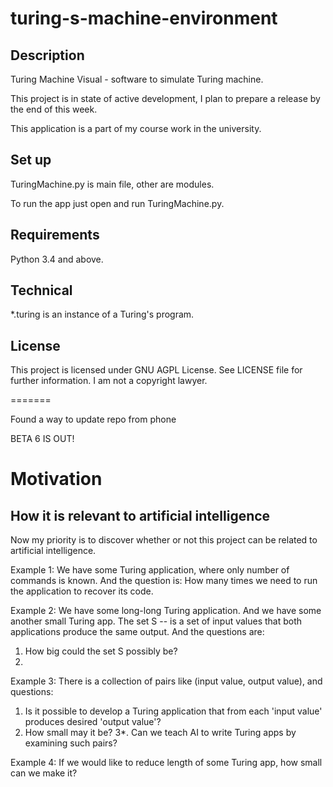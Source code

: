# turing-s-machine-environment
## Description

Turing Machine Visual - software to simulate Turing machine.

This project is in state of active development, I plan to prepare a release by the end of this week.

This application is a part of my course work in the university. 

## Set up

TuringMachine.py is main file, other are modules.

To run the app just open and run TuringMachine.py.

## Requirements

Python 3.4 and above.

## Technical

*.turing is an instance of a Turing's program.

## License

This project is licensed under GNU AGPL License. See LICENSE file for further information.
I am not a copyright lawyer.

=======

Found a way to update repo from phone

BETA 6 IS OUT!

# Motivation

## How it is relevant to artificial intelligence

Now my priority is to discover whether or not this project can be related to artificial intelligence.

Example 1: We have some Turing application, where only number of commands is known. And the question is: How many times we need to run the application to recover its code.

Example 2: We have some long-long Turing application. And we have some another small Turing app. The set S -- is a set of input values that both applications produce the same output. And the questions are:
  1. How big could the set S possibly be?
  2. 

Example 3: There is a collection of pairs like (input value, output value), and questions:
  1. Is it possible to develop a Turing application that from each 'input value' produces desired 'output value'?
  2. How small may it be? 
  3*. Can we teach AI to write Turing apps by examining such pairs?
 
Example 4: If we would like to reduce length of some Turing app, how small can we make it?

